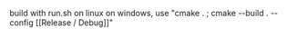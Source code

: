build with run.sh on linux
on windows, use "cmake . ; cmake --build . --config [[Release / Debug]]"
